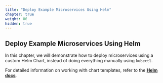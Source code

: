```yaml
---
title: "Deploy Example Microservices Using Helm"
chapter: true
weight: 80
hidden: true
---
```


## Deploy Example Microservices Using Helm

In this chapter, we will demonstrate how to deploy microservices using a custom
Helm Chart, instead of doing everything manually using `kubectl`.

For detailed information on working with chart templates, refer to the [**Helm
docs**](https://docs.helm.sh/chart_template_guide/).
